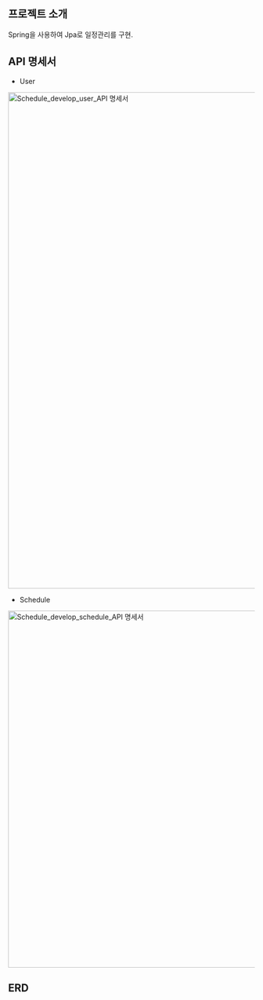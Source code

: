 ## 프로젝트 소개
Spring을 사용하여 Jpa로 일정관리를 구현.

## API 명세서
   * User
<img width="1011" alt="Schedule_develop_user_API 명세서" src="https://github.com/user-attachments/assets/a42e292b-ca5f-4216-89fd-7e1ab586dbca" />

   * Schedule
<img width="727" alt="Schedule_develop_schedule_API 명세서" src="https://github.com/user-attachments/assets/69ac27ad-2c21-4bf9-b1b2-5e0f549fe355" />

## ERD


